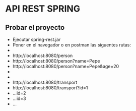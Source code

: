 # API REST SPRING

## Probar el proyecto

- Ejecutar spring-rest.jar
- Poner en el navegador o en postman las siguentes rutas:
- 
- http://localhost:8080/person
- http://localhost:8080/person?name=Pepe
- http://localhost:8080/person?name=Pepe&age=20
- 
- 
- http://localhost:8080/transport
- http://localhost:8080/transport?id=1
- ...id=2
- ...id=3
- ...